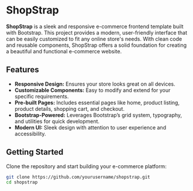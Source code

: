 # ShopStrap

**ShopStrap** is a sleek and responsive e-commerce frontend template built with Bootstrap. This project provides a modern, user-friendly interface that can be easily customized to fit any online store's needs. With clean code and reusable components, ShopStrap offers a solid foundation for creating a beautiful and functional e-commerce website.

## Features

- **Responsive Design:** Ensures your store looks great on all devices.
- **Customizable Components:** Easy to modify and extend for your specific requirements.
- **Pre-built Pages:** Includes essential pages like home, product listing, product details, shopping cart, and checkout.
- **Bootstrap-Powered:** Leverages Bootstrap’s grid system, typography, and utilities for quick development.
- **Modern UI:** Sleek design with attention to user experience and accessibility.

## Getting Started

Clone the repository and start building your e-commerce platform:

```bash
git clone https://github.com/yourusername/shopstrap.git
cd shopstrap
